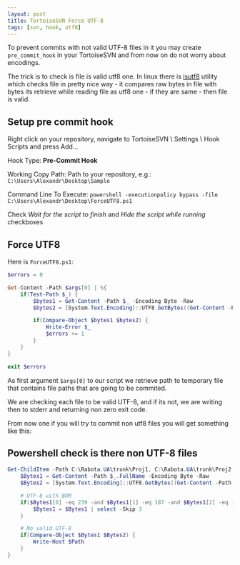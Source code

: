 ```yaml
---
layout: post
title: TortoiseSVN Force UTF-8
tags: [svn, hook, utf8]
---
```


To prevent commits with not valid UTF-8 files in it you may create `pre_commit_hook` in your TortoiseSVN and from now on do not worry about encodings.

The trick is to check is file is valid utf8 one. In linux there is [isutf8](https://github.com/madx/moreutils/blob/master/isutf8.c) utility which checks file in pretty nice way - it compares raw bytes in file with bytes its retrieve while reading file as utf8 one - if they are same - then file is valid.

Setup pre commit hook
---------------------

Right click on your repository, navigate to TortoiseSVN \ Settings \ Hook Scripts and press Add...

<amp-img src="/images/posts/force_utf8_tortoisesvn_settings.png" alt="TortoiseSVN Settings" width="695" height="503"></amp-img>

Hook Type: __Pre-Commit Hook__

Working Copy Path: Path to your repository, e.g.: `C:\Users\Alexandr\Desktop\Sample`

Command Line To Execute: `powershell -executionpolicy bypass -file C:\Users\Alexandr\Desktop\ForceUTF8.ps1`

Check _Wait for the script to finish_ and _Hide the script while running_ checkboxes

<amp-img src="/images/posts/force_utf8_tortoisesvn_add_hook.png" alt="TortoiseSVN Adding Pre Commit Hook" width="595" height="251"></amp-img>

Force UTF8
----------

Here is `ForceUTF8.ps1`:

```powershell
$errors = 0

Get-Content -Path $args[0] | %{
	if(Test-Path $_) {
		$bytes1 = Get-Content -Path $_ -Encoding Byte -Raw
		$bytes2 = [System.Text.Encoding]::UTF8.GetBytes((Get-Content -Path $_ -Encoding UTF8 -Raw))

		if(Compare-Object $bytes1 $bytes2) {
			Write-Error $_
			$errors += 1
		}
	}
}

exit $errors
```

As first argument `$args[0]` to our script we retrieve path to temporary file that contains file paths that are going to be commited.

We are checking each file to be valid UTF-8, and if its not, we are writing then to stderr and returning non zero exit code.

From now one if you will try to commit non utf8 files you will get something like this:

<amp-img src="/images/posts/force_utf8_tortoisesvn_error.png" alt="TortoiseSVN Pre Commit Hook Error Message" width="653" height="300"></amp-img>

Powershell check is there non UTF-8 files
-----------------------------------------

```powershell
Get-ChildItem -Path C:\Rabota.UA\trunk\Proj1, C:\Rabota.UA\trunk\Proj2 -Recurse -Include *.master, *.ascx, *.aspx, *.cs, *.ashx -ErrorAction SilentlyContinue | %{
	$Bytes1 = Get-Content -Path $_.FullName -Encoding Byte -Raw
	$Bytes2 = [System.Text.Encoding]::UTF8.GetBytes((Get-Content -Path $_.FullName -Encoding UTF8 -Raw))

	# UTF-8 with BOM
	if($Bytes1[0] -eq 239 -and $Bytes1[1] -eq 187 -and $Bytes1[2] -eq 191) {
		$Bytes1 = $Bytes1 | select -Skip 3
	}

	# No valid UTF-8
	if(Compare-Object $Bytes1 $Bytes2) {
		Write-Host $Path
	}
}
```

